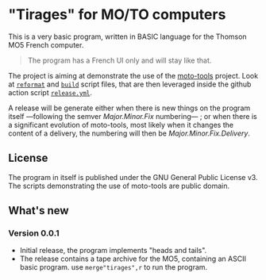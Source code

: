 # "Tirages" for MO/TO computers

This is a very basic program, written in BASIC language for the Thomson MO5 French computer.

> The program has a French UI only and will stay like that.

The project is aiming at demonstrate the use of the [moto-tools](https://github.com/sporniket/moto-tools) project. Look at [`reformat`](./reformat) and [`build`](./build) script files, that are then leveraged inside the github action script [`release.yml`](./.github/workflows/release.yml).

A release will be generate either when there is new things on the program itself —following the semver _Major.Minor.Fix_ numbering— ; or when there is a significant evolution of moto-tools, most likely when it changes the content of a delivery, the numbering will then be _Major.Minor.Fix.Delivery_.

## License

The program in itself is published under the GNU General Public License v3. The scripts demonstrating the use of moto-tools are public domain.

## What's new

### Version 0.0.1

* Initial release, the program implements "heads and tails".
* The release contains a tape archive for the MO5, containing an ASCII basic program. use `merge"tirages",r` to run the program.
